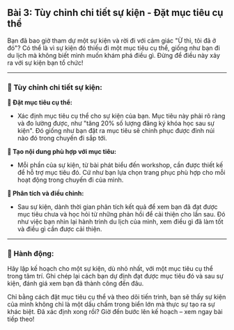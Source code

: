 ## Bài 3: Tùy chỉnh chi tiết sự kiện - Đặt mục tiêu cụ thể

Bạn đã bao giờ tham dự một sự kiện và rời đi với cảm giác "Ừ thì, tôi đã ở đó"? Có thể là vì sự kiện đó thiếu đi một mục tiêu cụ thể, giống như bạn đi du lịch mà không biết mình muốn khám phá điều gì. Đừng để điều này xảy ra với sự kiện bạn tổ chức!

---

### 📌 Tùy chỉnh chi tiết sự kiện:

**🔹 Đặt mục tiêu cụ thể:**
- Xác định mục tiêu cụ thể cho sự kiện của bạn. Mục tiêu này phải rõ ràng và đo lường được, như "tăng 20% số lượng đăng ký khóa học sau sự kiện". Đó giống như bạn đặt ra mục tiêu sẽ chinh phục được đỉnh núi nào đó trong chuyến đi sắp tới.

**🔹 Tạo nội dung phù hợp với mục tiêu:**
- Mỗi phần của sự kiện, từ bài phát biểu đến workshop, cần được thiết kế để hỗ trợ mục tiêu đó. Cứ như bạn lựa chọn trang phục phù hợp cho mỗi hoạt động trong chuyến đi của mình.

**🔹 Phân tích và điều chỉnh:**
- Sau sự kiện, dành thời gian phân tích kết quả để xem bạn đã đạt được mục tiêu chưa và học hỏi từ những phản hồi để cải thiện cho lần sau. Đó như việc bạn nhìn lại hành trình du lịch của mình, xem điều gì đã làm tốt và điều gì cần được cải thiện.

---

### 🚀 Hành động:

Hãy lập kế hoạch cho một sự kiện, dù nhỏ nhất, với một mục tiêu cụ thể trong tâm trí. Ghi chép lại cách bạn dự định đạt được mục tiêu đó và sau sự kiện, đánh giá xem bạn đã thành công đến đâu.

Chỉ bằng cách đặt mục tiêu cụ thể và theo dõi tiến trình, bạn sẽ thấy sự kiện của mình không chỉ là một dấu chấm trong biển lớn mà thực sự tạo ra sự khác biệt. Đã xác định xong rồi? Giờ đến bước lên kế hoạch – xem ngay bài tiếp theo!